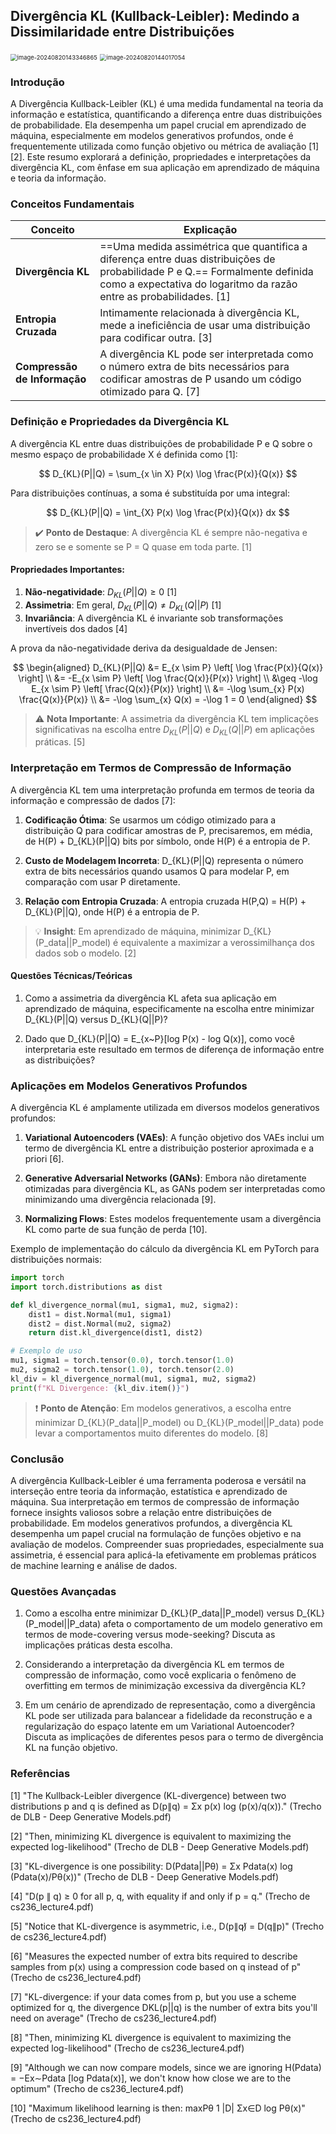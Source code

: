 ## Divergência KL (Kullback-Leibler): Medindo a Dissimilaridade entre Distribuições

<img src="C:\Users\diego.rodrigues\AppData\Roaming\Typora\typora-user-images\image-20240820143346865.png" alt="image-20240820143346865" style="zoom:67%;" />

<img src="C:\Users\diego.rodrigues\AppData\Roaming\Typora\typora-user-images\image-20240820144017054.png" alt="image-20240820144017054" style="zoom:67%;" />

### Introdução

A Divergência Kullback-Leibler (KL) é uma medida fundamental na teoria da informação e estatística, quantificando a diferença entre duas distribuições de probabilidade. Ela desempenha um papel crucial em aprendizado de máquina, especialmente em modelos generativos profundos, onde é frequentemente utilizada como função objetivo ou métrica de avaliação [1][2]. Este resumo explorará a definição, propriedades e interpretações da divergência KL, com ênfase em sua aplicação em aprendizado de máquina e teoria da informação.

### Conceitos Fundamentais

| Conceito                     | Explicação                                                   |
| ---------------------------- | ------------------------------------------------------------ |
| **Divergência KL**           | ==Uma medida assimétrica que quantifica a diferença entre duas distribuições de probabilidade P e Q.== Formalmente definida como a expectativa do logaritmo da razão entre as probabilidades. [1] |
| **Entropia Cruzada**         | Intimamente relacionada à divergência KL, mede a ineficiência de usar uma distribuição para codificar outra. [3] |
| **Compressão de Informação** | A divergência KL pode ser interpretada como o número extra de bits necessários para codificar amostras de P usando um código otimizado para Q. [7] |

### Definição e Propriedades da Divergência KL

A divergência KL entre duas distribuições de probabilidade P e Q sobre o mesmo espaço de probabilidade X é definida como [1]:

$$
D_{KL}(P||Q) = \sum_{x \in X} P(x) \log \frac{P(x)}{Q(x)}
$$

Para distribuições contínuas, a soma é substituída por uma integral:

$$
D_{KL}(P||Q) = \int_{X} P(x) \log \frac{P(x)}{Q(x)} dx
$$

> ✔️ **Ponto de Destaque**: A divergência KL é sempre não-negativa e zero se e somente se P = Q quase em toda parte. [1]

#### Propriedades Importantes:

1. **Não-negatividade**: $D_{KL}(P||Q) \geq 0$ [1]
2. **Assimetria**: Em geral, $D_{KL}(P||Q) \neq D_{KL}(Q||P)$ [1]
3. **Invariância**: A divergência KL é invariante sob transformações invertíveis dos dados [4]

A prova da não-negatividade deriva da desigualdade de Jensen:

$$
\begin{aligned}
D_{KL}(P||Q) &= E_{x \sim P} \left[ \log \frac{P(x)}{Q(x)} \right] \\
&= -E_{x \sim P} \left[ \log \frac{Q(x)}{P(x)} \right] \\
&\geq -\log E_{x \sim P} \left[ \frac{Q(x)}{P(x)} \right] \\
&= -\log \sum_{x} P(x) \frac{Q(x)}{P(x)} \\
&= -\log \sum_{x} Q(x) = -\log 1 = 0
\end{aligned}
$$

> ⚠️ **Nota Importante**: A assimetria da divergência KL tem implicações significativas na escolha entre $D_{KL}(P||Q)$ e $D_{KL}(Q||P)$ em aplicações práticas. [5]

### Interpretação em Termos de Compressão de Informação

A divergência KL tem uma interpretação profunda em termos de teoria da informação e compressão de dados [7]:

1. **Codificação Ótima**: Se usarmos um código otimizado para a distribuição Q para codificar amostras de P, precisaremos, em média, de H(P) + D_{KL}(P||Q) bits por símbolo, onde H(P) é a entropia de P.

2. **Custo de Modelagem Incorreta**: D_{KL}(P||Q) representa o número extra de bits necessários quando usamos Q para modelar P, em comparação com usar P diretamente.

3. **Relação com Entropia Cruzada**: A entropia cruzada H(P,Q) = H(P) + D_{KL}(P||Q), onde H(P) é a entropia de P.

> 💡 **Insight**: Em aprendizado de máquina, minimizar D_{KL}(P_data||P_model) é equivalente a maximizar a verossimilhança dos dados sob o modelo. [2]

#### Questões Técnicas/Teóricas

1. Como a assimetria da divergência KL afeta sua aplicação em aprendizado de máquina, especificamente na escolha entre minimizar D_{KL}(P||Q) versus D_{KL}(Q||P)?

2. Dado que D_{KL}(P||Q) = E_{x~P}[log P(x) - log Q(x)], como você interpretaria este resultado em termos de diferença de informação entre as distribuições?

### Aplicações em Modelos Generativos Profundos

A divergência KL é amplamente utilizada em diversos modelos generativos profundos:

1. **Variational Autoencoders (VAEs)**: A função objetivo dos VAEs inclui um termo de divergência KL entre a distribuição posterior aproximada e a priori [6].

2. **Generative Adversarial Networks (GANs)**: Embora não diretamente otimizadas para divergência KL, as GANs podem ser interpretadas como minimizando uma divergência relacionada [9].

3. **Normalizing Flows**: Estes modelos frequentemente usam a divergência KL como parte de sua função de perda [10].

Exemplo de implementação do cálculo da divergência KL em PyTorch para distribuições normais:

```python
import torch
import torch.distributions as dist

def kl_divergence_normal(mu1, sigma1, mu2, sigma2):
    dist1 = dist.Normal(mu1, sigma1)
    dist2 = dist.Normal(mu2, sigma2)
    return dist.kl_divergence(dist1, dist2)

# Exemplo de uso
mu1, sigma1 = torch.tensor(0.0), torch.tensor(1.0)
mu2, sigma2 = torch.tensor(1.0), torch.tensor(2.0)
kl_div = kl_divergence_normal(mu1, sigma1, mu2, sigma2)
print(f"KL Divergence: {kl_div.item()}")
```

> ❗ **Ponto de Atenção**: Em modelos generativos, a escolha entre minimizar D_{KL}(P_data||P_model) ou D_{KL}(P_model||P_data) pode levar a comportamentos muito diferentes do modelo. [8]

### Conclusão

A divergência Kullback-Leibler é uma ferramenta poderosa e versátil na interseção entre teoria da informação, estatística e aprendizado de máquina. Sua interpretação em termos de compressão de informação fornece insights valiosos sobre a relação entre distribuições de probabilidade. Em modelos generativos profundos, a divergência KL desempenha um papel crucial na formulação de funções objetivo e na avaliação de modelos. Compreender suas propriedades, especialmente sua assimetria, é essencial para aplicá-la efetivamente em problemas práticos de machine learning e análise de dados.

### Questões Avançadas

1. Como a escolha entre minimizar D_{KL}(P_data||P_model) versus D_{KL}(P_model||P_data) afeta o comportamento de um modelo generativo em termos de mode-covering versus mode-seeking? Discuta as implicações práticas desta escolha.

2. Considerando a interpretação da divergência KL em termos de compressão de informação, como você explicaria o fenômeno de overfitting em termos de minimização excessiva da divergência KL?

3. Em um cenário de aprendizado de representação, como a divergência KL pode ser utilizada para balancear a fidelidade da reconstrução e a regularização do espaço latente em um Variational Autoencoder? Discuta as implicações de diferentes pesos para o termo de divergência KL na função objetivo.

### Referências

[1] "The Kullback-Leibler divergence (KL-divergence) between two distributions p and q is defined as D(p∥q) = Σx p(x) log (p(x)/q(x))." (Trecho de DLB - Deep Generative Models.pdf)

[2] "Then, minimizing KL divergence is equivalent to maximizing the expected log-likelihood" (Trecho de DLB - Deep Generative Models.pdf)

[3] "KL-divergence is one possibility: D(Pdata||Pθ) = Σx Pdata(x) log (Pdata(x)/Pθ(x))" (Trecho de DLB - Deep Generative Models.pdf)

[4] "D(p ∥ q) ≥ 0 for all p, q, with equality if and only if p = q." (Trecho de cs236_lecture4.pdf)

[5] "Notice that KL-divergence is asymmetric, i.e., D(p∥q)̸ = D(q∥p)" (Trecho de cs236_lecture4.pdf)

[6] "Measures the expected number of extra bits required to describe samples from p(x) using a compression code based on q instead of p" (Trecho de cs236_lecture4.pdf)

[7] "KL-divergence: if your data comes from p, but you use a scheme optimized for q, the divergence DKL(p||q) is the number of extra bits you'll need on average" (Trecho de cs236_lecture4.pdf)

[8] "Then, minimizing KL divergence is equivalent to maximizing the expected log-likelihood" (Trecho de cs236_lecture4.pdf)

[9] "Although we can now compare models, since we are ignoring H(Pdata) = −Ex∼Pdata [log Pdata(x)], we don't know how close we are to the optimum" (Trecho de cs236_lecture4.pdf)

[10] "Maximum likelihood learning is then: maxPθ 1 |D| Σx∈D log Pθ(x)" (Trecho de cs236_lecture4.pdf)
